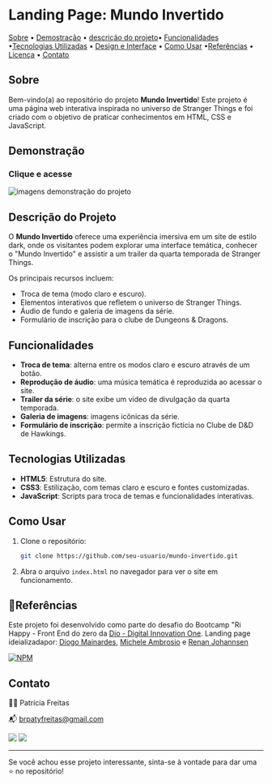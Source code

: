 # Landing Page: Mundo Invertido

[Sobre](#sobre) • [Demostração](#demostração) • [descrição do projeto](#descrição-do-projetoes)• [Funcionalidades](#funcionalidades)  •[Tecnologias Utilizadas](#tecnologias-utilizadas) • [Design e Interface](#-design-e-interface) • [Como Usar](#como-usar) •[Referências](#referências) • [Licença](#licenca) • [Contato](#contato)

## Sobre

Bem-vindo(a) ao repositório do projeto **Mundo Invertido**! Este projeto é uma página web interativa inspirada no universo de Stranger Things e foi criado com o objetivo de praticar conhecimentos em HTML, CSS e JavaScript.

## Demonstração

### <a hfre="https://patyfreitasbr.github.io/landing-page-mundo-invertido/" target="_blank">Clique e acesse</a>

![imagens demonstração do projeto](https://blogger.googleusercontent.com/img/b/R29vZ2xl/AVvXsEiRdNUQ71R39IfjyxfLRSH2whIsCZhrC3fvDFCi_QKH7ayT0YiXACJOqsHtuFclyqEV2ojbzSs1dKngPc3uGrGd81gZC3N5ZmY1j1Yjyq7lUEGYettKp8ZF2jlZdvsxQPdbm_OtwNhP6beBCcLIVlFQDXr1HZTub00JcSzGwISNdY5X1RcyDEPJaZVMfJE9/s16000/Mundo%20invertido.gif)

## Descrição do Projeto

O **Mundo Invertido** oferece uma experiência imersiva em um site de estilo dark, onde os visitantes podem explorar uma interface temática, conhecer o "Mundo Invertido" e assistir a um trailer da quarta temporada de Stranger Things. 

Os principais recursos incluem:
- Troca de tema (modo claro e escuro).
- Elementos interativos que refletem o universo de Stranger Things.
- Áudio de fundo e galeria de imagens da série.
- Formulário de inscrição para o clube de Dungeons & Dragons.

## Funcionalidades

- **Troca de tema**: alterna entre os modos claro e escuro através de um botão.
- **Reprodução de áudio**: uma música temática é reproduzida ao acessar o site.
- **Trailer da série**: o site exibe um vídeo de divulgação da quarta temporada.
- **Galeria de imagens**: imagens icônicas da série.
- **Formulário de inscrição**: permite a inscrição fictícia no Clube de D&D de Hawkings.

## Tecnologias Utilizadas

- **HTML5**: Estrutura do site.
- **CSS3**: Estilização, com temas claro e escuro e fontes customizadas.
- **JavaScript**: Scripts para troca de temas e funcionalidades interativas.


## Como Usar

1. Clone o repositório:
   ```bash
   git clone https://github.com/seu-usuario/mundo-invertido.git
   ```
2. Abra o arquivo `index.html` no navegador para ver o site em funcionamento.


## 📌Referências

Este projeto foi desenvolvido como parte do desafio do Bootcamp "Ri Happy - Front End do zero da [Dio - Digital Innovation One]( https://www.dio.me/sign-up?ref=2772EA2C589E462BB0C382518E0ACBA2).
Landing page ideializadapor: [Diogo Mainardes](https://github.com/diogomainardes), [Michele Ambrosio](https://github.com/micheleambrosio) e [Renan Johannsen](https://github.com/RenanJPaula)

[![NPM](https://img.shields.io/npm/l/react)](https://github.com/patyfreitasbr/Google-Search-Page-Clone/blob/main/LICENSE)


## Contato

👩‍💻 Patrícia Freitas

📬 brpatyfreitas@gmail.com

 <a href="https://www.linkedin.com/in/patyfreitasbr"><img src="https://img.shields.io/badge/LinkedIn-0077B5?style=for-the-badge&logo=linkedin&logoColor=white" target="_blank"></a>
  <a href="https://www.instagram.com/patyfreitasbr"><img src="https://img.shields.io/badge/Instagram-E4405F?style=for-the-badge&logo=instagram&logoColor=white" target="_blank"></a>



<hr>

<p>Se você achou esse projeto interessante, sinta-se à vontade para dar uma ⭐ no repositório!<p>

 
